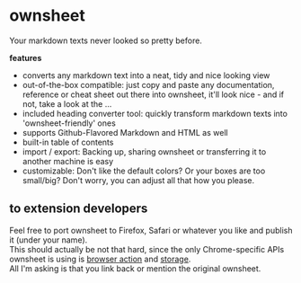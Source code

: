 # ownsheet
Your markdown texts never looked so pretty before.

**features**   

- converts any markdown text into a neat, tidy and nice looking view  
- out-of-the-box compatible: 
just copy and paste any documentation, reference or cheat sheet out there into ownsheet, it'll look nice - and if not, take a look at the ...
- included heading converter tool:
quickly transform markdown texts into 'ownsheet-friendly' ones
- supports Github-Flavored Markdown and HTML as well
- built-in table of contents
- import / export:
  Backing up, sharing ownsheet or transferring it to another machine is easy
- customizable:
  Don't like the default colors? Or your boxes are too small/big? Don't worry, you can adjust all that how you please.


## to extension developers

Feel free to port ownsheet to Firefox, Safari or whatever you like and publish it (under your name).  
This should actually be not that hard, since the only Chrome-specific APIs ownsheet is using is <a href="https://developer.chrome.com/extensions/browserAction">browser action</a> and <a href="https://developer.chrome.com/extensions/storage">storage</a>.  
All I'm asking is that you link back or mention the original ownsheet.

